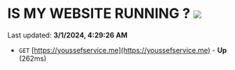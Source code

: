 # IS MY WEBSITE RUNNING ? [![](https://img.shields.io/static/v1?label=Sponsor&message=%E2%9D%A4&logo=GitHub&color=%23fe8e86)](https://github.com/sponsors/<username>)

Last updated: **3/1/2024, 4:29:26 AM**

- `GET` [https://youssefservice.me](https://youssefservice.me) - **Up** (262ms)
